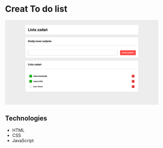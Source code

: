 # Creat To do list

![ScreenShot](https://github.com/GiorgiB04/to-do-list-js/blob/main/img/screenshot.png)
## Technologies

- HTML
- CSS
- JavaScript